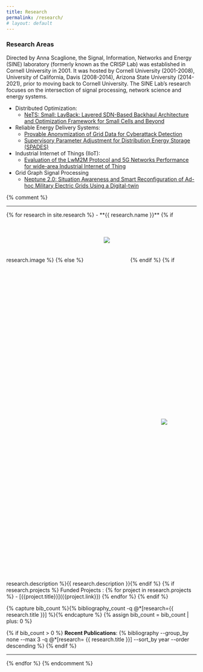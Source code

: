 ```yaml
---
title: Research
permalink: /research/
# layout: default
---
```


### Research Areas

Directed by Anna Scaglione, the Signal, Information, Networks and Energy (SINE) laboratory (formerly known as the CRISP Lab) was established in Cornell University in 2001. It was hosted by Cornell University (2001-2008), University of California, Davis (2008-2014), Arizona State University (2014-2021), prior to moving back to Cornell University. The SINE Lab’s research focuses on the intersection of signal processing, network science and energy systems.

- Distributed Optimization:
    - [NeTS: Small: LayBack: Layered SDN-Based Backhaul Architecture and Optimization Framework for Small Cells and Beyond](https://faculty.engineering.asu.edu/mre/research/layback/)
- Reliable Energy Delivery Systems:
    - [Provable Anonymization of Grid Data for Cyberattack Detection](https://dst.lbl.gov/security/project/ceds-privacy/)
    - [Supervisory Parameter Adjustment for Distribution Energy Storage (SPADES)](https://dst.lbl.gov/security/project/ceds-spades/)
- Industrial Internet of Things (IIoT):
    - [Evaluation of the LwM2M Protocol and 5G Networks Performance for wide-area Industrial Internet of Thing](/projects/xylem)
- Grid Graph Signal Processing
    - [Neptune 2.0: Situation Awareness and Smart Reconfiguration of Ad-hoc Military Electric Grids Using a Digital-twin](/projects/neptune2_0)


{% comment %} 
<!-- {% include carousel.html height="50" unit="%" duration="7" %} -->
 <hr style="clear:both;">
{% for research in site.research %}
- **{{ research.name }}**
 {% if research.image %}
 <img src= "{{site.baseurl}}/images/research/{{research.image}}" align="left" vspace="400" hspace="400" style="padding: 10px 10px 10px 10px">
 {% else %}
 <img src= "http://evansheline.com/wp-content/uploads/2011/02/facebook-Storm-Trooper.jpg" vspace="40" hspace="40" style="padding: 10px 10px 10px 10px">
 {% endif %}
 {% if research.description %}{{ research.description }}{% endif %}
 {% if research.projects %}
 Funded Projects
 : {% for project in research.projects %}
 - [{{project.title}}]({{project.link}})
 {% endfor %}
 {% endif %}

 {% capture bib_count %}{% bibliography_count -q @*[research={{ research.title }}] %}{% endcapture %}
 {% assign bib_count = bib_count | plus: 0 %}

 {% if bib_count > 0 %}
 <strong>Recent Publications</strong>: 
 {% bibliography --group_by none --max 3 -q @*[research= {{ research.title }}] --sort_by year --order descending %}
 {% endif %}
 <hr style="clear:both;">
 {% endfor %}
 {% endcomment %}